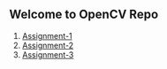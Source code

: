 ## Welcome to OpenCV Repo

1. [Assignment-1](https://github.com/Sarveshk76/OpenCV/blob/main/opencv_ass1.py)
2. [Assignment-2](https://github.com/Sarveshk76/OpenCV/tree/main/Face%20Detection)
3. [Assignment-3](https://github.com/Sarveshk76/OpenCV/blob/main/Object%20detection%20using%20Haarcascades)
